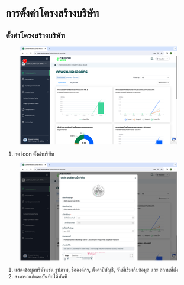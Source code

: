 # การตั้งค่าโครงสร้างบริษัท

## ตั้งค่าโครงสร้างบริษัท

<figure><img src="../../.gitbook/assets/image (1) (1) (1) (1) (1) (1) (1) (1) (1) (1).png" alt=""><figcaption></figcaption></figure>

1. กด icon ตั้งค่าบริษัท



<figure><img src="../../.gitbook/assets/Screenshot 2566-11-01 at 15.36.53.png" alt=""><figcaption></figcaption></figure>

1. แสดงข้อมูลบริษัทเช่น รูปภาพ, ชื่อองค์กร, ตั้งค่าปีบัญชี, วันที่เริ่มเก็บข้อมูล และ สถานที่ตั้ง
2. สามารถแก้และบันทึกได้ทันที
